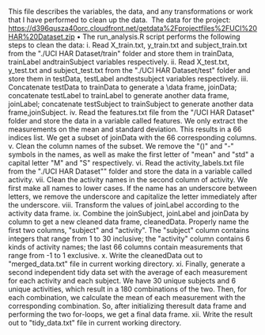 This file describes the variables, the data, and any transformations or work that I have performed to clean up the data. 
The data for the project: https://d396qusza40orc.cloudfront.net/getdata%2Fprojectfiles%2FUCI%20HAR%20Dataset.zip
	•	The run_analysis.R script performs the following steps to clean the data:
	i.	Read X_train.txt, y_train.txt and subject_train.txt from the "./UCI HAR Dataset/train" folder and store them in trainData, trainLabel andtrainSubject variables respectively.
	ii.	Read X_test.txt, y_test.txt and subject_test.txt from the "./UCI HAR Dataset/test" folder and store them in testData, testLabel andtestsubject variables respectively.
	iii.	Concatenate testData to trainData to generate a \data frame, joinData; concatenate testLabel to trainLabel to generate another data frame, joinLabel; concatenate testSubject to trainSubject to generate another data frame,joinSubject.
	iv.	Read the features.txt file from the "/UCI HAR Dataset" folder and store the data in a variable called features. We only extract the measurements on the mean and standard deviation. This results in a 66 indices list. We get a subset of joinData with the 66 corresponding columns.
	v.	Clean the column names of the subset. We remove the "()" and "-" symbols in the names, as well as make the first letter of "mean" and "std" a capital letter "M" and "S" respectively.
	vi.	Read the activity_labels.txt file from the "./UCI HAR Dataset"" folder and store the data in a variable called activity.
	vii.	Clean the activity names in the second column of activity. We first make all names to lower cases. If the name has an underscore between letters, we remove the underscore and capitalize the letter immediately after the underscore.
	viii.	Transform the values of joinLabel according to the activity data frame.
	ix.	Combine the joinSubject, joinLabel and joinData by column to get a new cleaned data frame, cleanedData. Properly name the first two columns, "subject" and "activity". The "subject" column contains integers that range from 1 to 30 inclusive; the "activity" column contains 6 kinds of activity names; the last 66 columns contain measurements that range from -1 to 1 exclusive.
	x.	Write the cleanedData out to "merged_data.txt" file in current working directory.
	xi.	Finally, generate a second independent tidy data set with the average of each measurement for each activity and each subject. We have 30 unique subjects and 6 unique activities, which result in a 180 combinations of the two. Then, for each combination, we calculate the mean of each measurement with the corresponding combination. So, after initializing theresult data frame and performing the two for-loops, we get a final data frame.
	xii.	Write the result out to "tidy_data.txt" file in current working directory.
